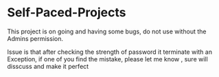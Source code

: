 # Self-Paced-Projects
This project is on going and having some bugs, do not use without the Admins permission.

Issue is that after checking the strength of password it terminate with an Exception,
if one of you find the mistake, please let me know , sure will disscuss and make it perfect 
